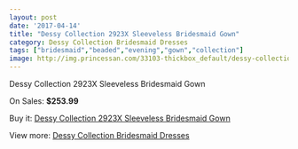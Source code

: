 ```yaml
---
layout: post
date: '2017-04-14'
title: "Dessy Collection 2923X Sleeveless Bridesmaid Gown"
category: Dessy Collection Bridesmaid Dresses
tags: ["bridesmaid","beaded","evening","gown","collection"]
image: http://img.princessan.com/33103-thickbox_default/dessy-collection-2923x-sleeveless-bridesmaid-gown.jpg
---
```

Dessy Collection 2923X Sleeveless Bridesmaid Gown

On Sales: **$253.99**
<a href="https://www.princessan.com/en/15334-dessy-collection-2923x-sleeveless-bridesmaid-gown.html"><amp-img layout="responsive" width="600" height="600" src="//img.princessan.com/33103-thickbox_default/dessy-collection-2923x-sleeveless-bridesmaid-gown.jpg" alt="Dessy Collection 2923X Sleeveless Bridesmaid Gown 0" /></a>
<a href="https://www.princessan.com/en/15334-dessy-collection-2923x-sleeveless-bridesmaid-gown.html"><amp-img layout="responsive" width="600" height="600" src="//img.princessan.com/33104-thickbox_default/dessy-collection-2923x-sleeveless-bridesmaid-gown.jpg" alt="Dessy Collection 2923X Sleeveless Bridesmaid Gown 1" /></a>

Buy it: [Dessy Collection 2923X Sleeveless Bridesmaid Gown](https://www.princessan.com/en/15334-dessy-collection-2923x-sleeveless-bridesmaid-gown.html "Dessy Collection 2923X Sleeveless Bridesmaid Gown")

View more: [Dessy Collection Bridesmaid Dresses](https://www.princessan.com/en/111- "Dessy Collection Bridesmaid Dresses")